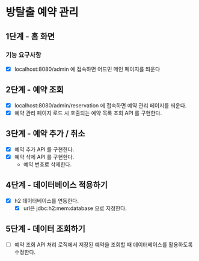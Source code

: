 # 방탈출 예약 관리

## 1단계 - 홈 화면

### 기능 요구사항
- [X] localhost:8080/admin 에 접속하면 어드민 메인 페이지를 띄운다

## 2단계 - 예약 조회
- [x] localhost:8080/admin/reservation 에 접속하면 예약 관리 페이지를 띄운다.
- [x] 예약 관리 페이지 로드 시 호출되는 예약 목록 조회 API 를 구현한다.

## 3단계 - 예약 추가 / 취소
- [x] 예약 추가 API 를 구현한다.
- [x] 예약 삭제 API 를 구현한다.
  - 예약 번호로 삭제한다.

## 4단계 - 데이터베이스 적용하기
- [x] h2 데이터베이스를 연동한다.
  - [x] url은 jdbc:h2:mem:database 으로 지정한다.

## 5단계 - 데이터 조회하기
- [ ] 예약 조회 API 처리 로직에서 저장된 예약을 조회할 때 데이터베이스를 활용하도록 수정한다.

